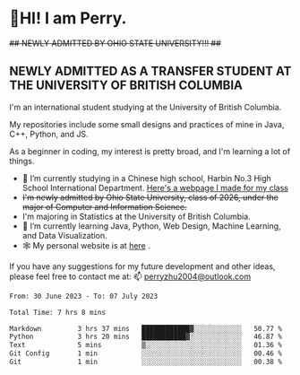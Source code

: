 # 🌄HI! I am Perry. <br> #
<s>## NEWLY ADMITTED BY OHIO STATE UNIVERSITY!!! ##</s>
## NEWLY ADMITTED AS A TRANSFER STUDENT AT THE UNIVERSITY OF BRITISH COLUMBIA ##
I'm an international student studying at the University of British Columbia. <br>

My repositories include some small designs and practices of mine in Java, C++, Python, and JS. <br>

As a beginner in coding, my interest is pretty broad, and I'm learning a lot of things. <br>
- 🔭 I’m currently studying in a Chinese high school, Harbin No.3 High School International Department. [Here's a webpage I made for my class](https://perry2004.github.io/weirdos/)
- <s> I'm newly admitted by Ohio State University, class of 2026, under the major of Computer and Information Science. </s>
- I'm majoring in Statistics at the University of British Columbia. 
- 🌱 I’m currently learning Java, Python, Web Design, Machine Learning, and Data Visualization. 
- 🕸️ My personal website is at <a href="https://zhu-yp.cn">here</a> .  

If you have any suggestions for my future development and other ideas, please feel free to contact me at: 📫 [perryzhu2004@outlook.com](mailto:perryzhu2004@outlook.com)

<!--START_SECTION:waka-->

```txt
From: 30 June 2023 - To: 07 July 2023

Total Time: 7 hrs 8 mins

Markdown         3 hrs 37 mins   ████████████▓░░░░░░░░░░░░   50.77 %
Python           3 hrs 20 mins   ███████████▓░░░░░░░░░░░░░   46.87 %
Text             5 mins          ▒░░░░░░░░░░░░░░░░░░░░░░░░   01.36 %
Git Config       1 min           ░░░░░░░░░░░░░░░░░░░░░░░░░   00.46 %
Git              1 min           ░░░░░░░░░░░░░░░░░░░░░░░░░   00.38 %
```

<!--END_SECTION:waka-->
